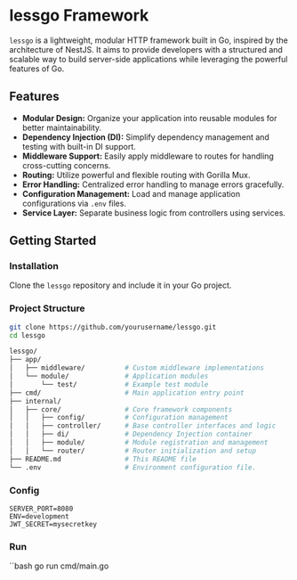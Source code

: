 # lessgo Framework

`lessgo` is a lightweight, modular HTTP framework built in Go, inspired by the architecture of NestJS. It aims to provide developers with a structured and scalable way to build server-side applications while leveraging the powerful features of Go.

## Features

- **Modular Design:** Organize your application into reusable modules for better maintainability.
- **Dependency Injection (DI):** Simplify dependency management and testing with built-in DI support.
- **Middleware Support:** Easily apply middleware to routes for handling cross-cutting concerns.
- **Routing:** Utilize powerful and flexible routing with Gorilla Mux.
- **Error Handling:** Centralized error handling to manage errors gracefully.
- **Configuration Management:** Load and manage application configurations via `.env` files.
- **Service Layer:** Separate business logic from controllers using services.

## Getting Started

### Installation

Clone the `lessgo` repository and include it in your Go project.

### Project Structure

```bash
git clone https://github.com/yourusername/lessgo.git
cd lessgo

lessgo/
├── app/
│   ├── middleware/          # Custom middleware implementations
│   └── module/              # Application modules
│       └── test/            # Example test module
├── cmd/                     # Main application entry point
├── internal/
│   ├── core/                # Core framework components
│   │   ├── config/          # Configuration management
│   │   ├── controller/      # Base controller interfaces and logic
│   │   ├── di/              # Dependency Injection container
│   │   ├── module/          # Module registration and management
│   │   └── router/          # Router initialization and setup
├── README.md                # This README file
└── .env                     # Environment configuration file.
```

### Config

```env
SERVER_PORT=8080
ENV=development
JWT_SECRET=mysecretkey
```

### Run 

``bash
go run cmd/main.go
```